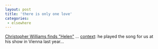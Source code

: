 ```yaml
---
layout: post
title: 'there is only one love'
categories:
 - elsewhere
---
```


<a href="http://www.christopherw.com/notes.php">Christopher Williams finds "Helen"</a> ... <a href="http://www.danielsjourney.com/index.php?file=blog_2002_11_18_new.xml&id=11">context</a>: he played the song for us at his show in Vienna last year...

